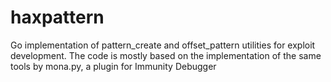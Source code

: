 # haxpattern
Go implementation of pattern_create and offset_pattern utilities for exploit development. The code is mostly based on the implementation of the same tools by mona.py, a plugin for Immunity Debugger 

